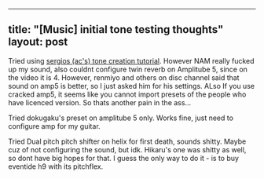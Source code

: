 
---
title:  "[Music] initial tone testing thoughts"
layout: post
---

Tried using [sergios (ac's) tone creation tutorial](https://www.youtube.com/watch?v=s6G7SU6oBSo&t=119s). However NAM really fucked up my sound, also couldnt configure twin reverb on Amplitube 5, since on the video it is 4. However, renmiyo and others on disc channel said that sound on amp5 is better, so I just asked him for his settings. ALso If you use cracked amp5, it seems like you cannot import presets of the people who have licenced version. So thats another pain in the ass... 

Tried dokugaku's preset on amplitube 5 only. Works fine, just need to configure amp for my guitar.

Tried Dual pitch pitch shifter on helix for first death, sounds shitty. Maybe cuz of not configuring the sound, but idk. Hikaru's one was shitty as well, so dont have big hopes for that. I guess the only way to do it - is to buy eventide h9 with its pitchflex.